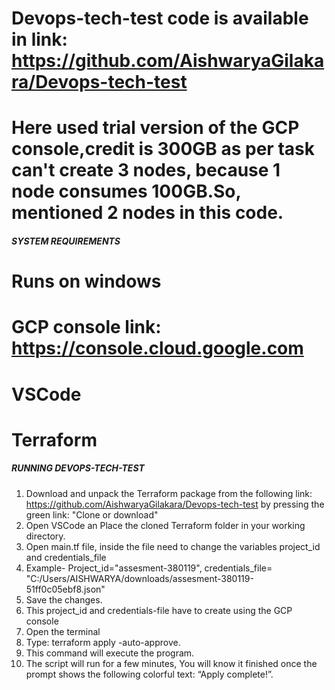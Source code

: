# Devops-tech-test code is available in link: https://github.com/AishwaryaGilakara/Devops-tech-test
# Here used trial version of the GCP console,credit is 300GB as per task can't create 3 nodes, because 1 node consumes 100GB.So, mentioned 2 nodes in this code. 

#####   SYSTEM REQUIREMENTS     #####

# Runs on windows
# GCP console link: https://console.cloud.google.com
# VSCode
# Terraform

#####    RUNNING DEVOPS-TECH-TEST    #########

1. Download and unpack the Terraform package from the following link: https://github.com/AishwaryaGilakara/Devops-tech-test by pressing the green link: "Clone or download"
2. Open VSCode an Place the cloned Terraform folder in your working directory.
3. Open main.tf file, inside the file need to change the variables project_id and credentials_file
4. Example- Project_id="assesment-380119", credentials_file= "C:/Users/AISHWARYA/downloads/assesment-380119-51ff0c05ebf8.json"
5. Save the changes.
5. This project_id and credentials-file have to create using the GCP console
6. Open the terminal 
7. Type: terraform apply -auto-approve.
8. This command will execute the program.
9. The script will run for a few minutes, You will know it finished once the prompt shows the following colorful text: “Apply complete!”.
